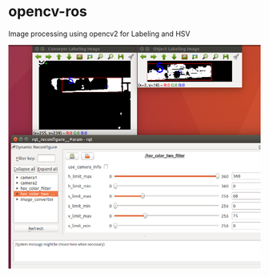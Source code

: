 # opencv-ros
Image processing using opencv2 for Labeling and HSV


![HSV & Labeling](img/result.png)
